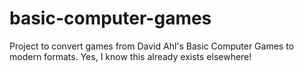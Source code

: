 # basic-computer-games
Project to convert games from David Ahl's Basic Computer Games to modern formats. Yes, I know this already exists elsewhere!

